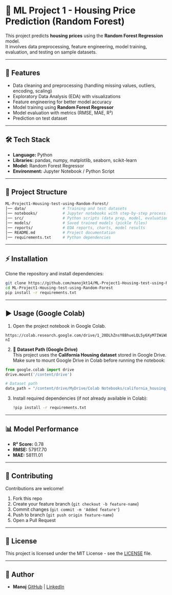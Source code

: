 
# 🏡 ML Project 1 - Housing Price Prediction (Random Forest)

This project predicts **housing prices** using the **Random Forest Regression** model.  
It involves data preprocessing, feature engineering, model training, evaluation, and testing on sample datasets.

---

## 🚀 Features
- Data cleaning and preprocessing (handling missing values, outliers, encoding, scaling)
- Exploratory Data Analysis (EDA) with visualizations
- Feature engineering for better model accuracy
- Model training using **Random Forest Regressor**
- Model evaluation with metrics (RMSE, MAE, R²)
- Prediction on test dataset

---

## 🛠️ Tech Stack
- **Language:** Python
- **Libraries:** pandas, numpy, matplotlib, seaborn, scikit-learn
- **Model:** Random Forest Regressor
- **Environment:** Jupyter Notebook / Python Script

---

## 📂 Project Structure
```bash
ML-Project1-Housing-test-using-Random-Forest/
│── data/                # Training and test datasets
│── notebooks/           # Jupyter notebooks with step-by-step process
│── src/                 # Python scripts (data prep, model, evaluation)
│── models/              # Saved trained models (pickle files)
│── reports/             # EDA reports, charts, model results
│── README.md            # Project documentation
│── requirements.txt     # Python dependencies
````

---

## ⚡ Installation

Clone the repository and install dependencies:

```bash
git clone https://github.com/manojkt14/ML-Project1-Housing-test-using-Random-Forest.git
cd ML-Project1-Housing-test-using-Random-Forest
pip install -r requirements.txt
```

---

## ▶️ Usage (Google Colab)
1. Open the project notebook in Google Colab.  
```
https://colab.research.google.com/drive/1_20DLhZnsY8BhueLQL5y6XyM7IWiWLFF#scrollTo=cYMIvnPF3-nI
````

2. 📂 **Dataset Path (Google Drive)**  
This project uses the **California Housing dataset** stored in Google Drive.  
Make sure to mount Google Drive in Colab before running the notebook:

```python
from google.colab import drive
drive.mount('/content/drive')

# Dataset path
data_path = "/content/drive/MyDrive/Colab Notebooks/california_housing_test.csv"
````

3. Install required dependencies (if not already available in Colab):

   ```bash
   !pip install -r requirements.txt
   ```

---

## 📊 Model Performance

* **R² Score:** 0.78
* **RMSE:** 57917.70
* **MAE:** 58111.01

---

## 🤝 Contributing

Contributions are welcome!

1. Fork this repo
2. Create your feature branch (`git checkout -b feature-name`)
3. Commit changes (`git commit -m 'Added feature'`)
4. Push to branch (`git push origin feature-name`)
5. Open a Pull Request

---

## 📝 License

This project is licensed under the MIT License - see the [LICENSE](LICENSE) file.

---

## 👤 Author

* **Manoj**
  [GitHub](https://github.com/manojkt14) | [LinkedIn](https://www.linkedin.com/in/manoj-kumar-67983918a/)

```

